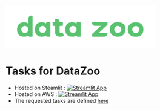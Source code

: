 ![logo](files/logo.png)  

# Tasks for DataZoo
* Hosted on Steamlit : [![Streamlit App](https://static.streamlit.io/badges/streamlit_badge_black_white.svg)](https://share.streamlit.io/mGolos/DataZoo-tasks/master/app.py)
* Hosted on AWS : [![Streamlit App](https://static.streamlit.io/badges/streamlit_badge_black_white.svg)](http://3.138.183.205:8501)
* The requested tasks are defined [here](https://github.com/mGolos/DataZoo-tasks/blob/master/files/tasks.pdf)
